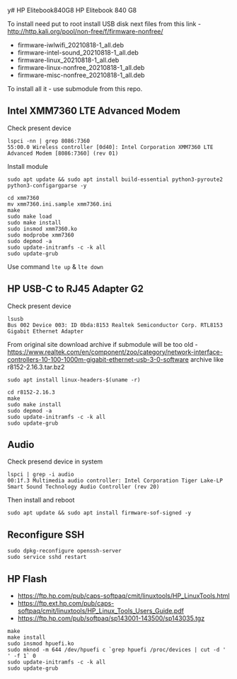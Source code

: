 y# HP Elitebook840G8
HP Elitebook 840 G8

To install need put to root install USB disk next files from this link - http://http.kali.org/pool/non-free/f/firmware-nonfree/
* firmware-iwlwifi_20210818-1_all.deb
* firmware-intel-sound_20210818-1_all.deb
* firmware-linux_20210818-1_all.deb
* firmware-linux-nonfree_20210818-1_all.deb
* firmware-misc-nonfree_20210818-1_all.deb


To install all it - use submodule from this repo.

## Intel XMM7360 LTE Advanced Modem

Check present device
```
lspci -nn | grep 8086:7360
55:00.0 Wireless controller [0d40]: Intel Corporation XMM7360 LTE Advanced Modem [8086:7360] (rev 01)
```
Install module
```
sudo apt update && sudo apt install build-essential python3-pyroute2 python3-configargparse -y

cd xmm7360
mv xmm7360.ini.sample xmm7360.ini
make
sudo make load
sudo make install
sudo insmod xmm7360.ko
sudo modprobe xmm7360
sudo depmod -a
sudo update-initramfs -c -k all
sudo update-grub
```
Use command `lte up` & `lte down`

## HP USB-C to RJ45 Adapter G2

Check present device
```
lsusb
Bus 002 Device 003: ID 0bda:8153 Realtek Semiconductor Corp. RTL8153 Gigabit Ethernet Adapter
```

From original site download archive if submodule will be too old - https://www.realtek.com/en/component/zoo/category/network-interface-controllers-10-100-1000m-gigabit-ethernet-usb-3-0-software archive like r8152-2.16.3.tar.bz2

```
sudo apt install linux-headers-$(uname -r)

cd r8152-2.16.3
make
sudo make install
sudo depmod -a
sudo update-initramfs -c -k all
sudo update-grub
```

## Audio

Check presend device in system
```
lspci | grep -i audio
00:1f.3 Multimedia audio controller: Intel Corporation Tiger Lake-LP Smart Sound Technology Audio Controller (rev 20)
```
Then install and reboot
```
sudo apt update && sudo apt install firmware-sof-signed -y
```

## Reconfigure SSH

```
sudo dpkg-reconfigure openssh-server
sudo service sshd restart
```

## HP Flash

* https://ftp.hp.com/pub/caps-softpaq/cmit/linuxtools/HP_LinuxTools.html
* https://ftp.ext.hp.com/pub/caps-softpaq/cmit/linuxtools/HP_Linux_Tools_Users_Guide.pdf
* https://ftp.hp.com/pub/softpaq/sp143001-143500/sp143035.tgz

```
make
make install
sudo insmod hpuefi.ko
sudo mknod -m 644 /dev/hpuefi c `grep hpuefi /proc/devices | cut -d ' ' -f 1` 0
sudo update-initramfs -c -k all
sudo update-grub
```
